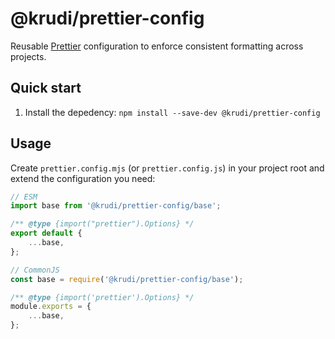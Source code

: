 # @krudi/prettier-config

Reusable [Prettier](https://github.com/prettier/prettier) configuration to
enforce consistent formatting across projects.

## Quick start

1. Install the depedency: `npm install --save-dev @krudi/prettier-config`

## Usage

Create `prettier.config.mjs` (or `prettier.config.js`) in your project root and
extend the configuration you need:

```js
// ESM
import base from '@krudi/prettier-config/base';

/** @type {import("prettier").Options} */
export default {
    ...base,
};

// CommonJS
const base = require('@krudi/prettier-config/base');

/** @type {import('prettier').Options} */
module.exports = {
    ...base,
};
```
